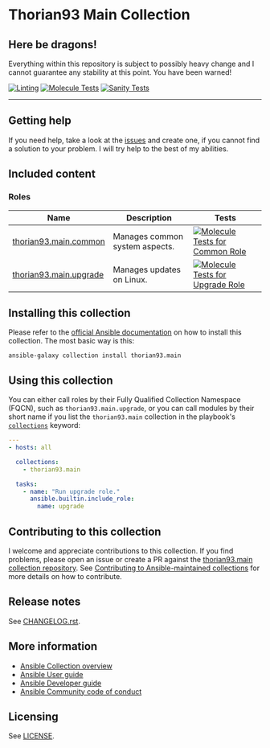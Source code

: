# Thorian93 Main Collection

## Here be dragons!
Everything within this repository is subject to possibly heavy change
and I cannot guarantee any stability at this point. You have been warned!

[![Linting](https://github.com/thorian93/main/actions/workflows/linting.yaml/badge.svg)](https://github.com/thorian93/main/actions/workflows/linting.yaml)
[![Molecule Tests](https://github.com/thorian93/main/actions/workflows/molecule.yaml/badge.svg)](https://github.com/thorian93/main/actions/workflows/molecule.yaml)
[![Sanity Tests](https://github.com/thorian93/main/actions/workflows/sanity.yaml/badge.svg)](https://github.com/thorian93/main/actions/workflows/sanity.yaml)

---

## Getting help
If you need help, take a look at the [issues](https://github.com/thorian93/main/issues?q=is%3Aissue+is%3Aopen+sort%3Aupdated-desc)
and create one, if you cannot find a solution to your problem.
I will try help to the best of my abilities.

## Included content
### Roles
Name | Description | Tests
--- | --- | ---
[thorian93.main.common](https://github.com/thorian93/main/blob/main/roles/common/README.md)|Manages common system aspects.|[![Molecule Tests for Common Role](https://github.com/thorian93/main/actions/workflows/molecule-role-common.yaml/badge.svg)](https://github.com/thorian93/main/actions/workflows/molecule-role-common.yaml)
[thorian93.main.upgrade](https://github.com/thorian93/main/blob/main/roles/common/README.md)|Manages updates on Linux.|[![Molecule Tests for Upgrade Role](https://github.com/thorian93/main/actions/workflows/molecule-role-upgrade.yaml/badge.svg)](https://github.com/thorian93/main/actions/workflows/molecule-role-upgrade.yaml)

## Installing this collection
Please refer to the [official Ansible documentation](https://docs.ansible.com/ansible/latest/collections_guide/collections_installing.html) on how to install this collection. The most basic way is this:

    ansible-galaxy collection install thorian93.main

## Using this collection
You can either call roles by their Fully Qualified Collection Namespace (FQCN),
such as `thorian93.main.upgrade`, or you can call modules by their short name
if you list the `thorian93.main` collection in the playbook's [`collections`](https://docs.ansible.com/ansible/devel/user_guide/collections_using.html#using-collections-in-playbooks) keyword:

```yaml
---
- hosts: all

  collections:
    - thorian93.main

  tasks:
    - name: "Run upgrade role."
      ansible.builtin.include_role:
        name: upgrade
```

## Contributing to this collection
I welcome and appreciate contributions to this collection.
If you find problems, please open an issue or create a PR against the [thorian93.main collection repository](https://github.com/thorian93/main).
See [Contributing to Ansible-maintained collections](https://docs.ansible.com/ansible/devel/community/contributing_maintained_collections.html#contributing-maintained-collections) for more details on how to contribute.

## Release notes
<!--Add a link to a changelog.rst file or an external docsite to cover this information. -->
See [CHANGELOG.rst](CHANGELOG.rst).

## More information
- [Ansible Collection overview](https://github.com/ansible-collections/overview)
- [Ansible User guide](https://docs.ansible.com/ansible/latest/user_guide/index.html)
- [Ansible Developer guide](https://docs.ansible.com/ansible/latest/dev_guide/index.html)
- [Ansible Community code of conduct](https://docs.ansible.com/ansible/latest/community/code_of_conduct.html)

## Licensing
See [LICENSE](LICENSE).
